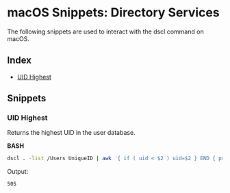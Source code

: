 # macOS Snippets: Directory Services 

The following snippets are used to interact with the dscl command on macOS.

## Index

* [UID Highest](https://github.com/erikberglund/Scripts/blob/master/snippets/macos_directoryservices.md#uid-highest)

## Snippets

### UID Highest

Returns the highest UID in the user database.

**BASH**
```bash
dscl . -list /Users UniqueID | awk '{ if ( uid < $2 ) uid=$2 } END { print uid }'
```

Output:

```console
505
```